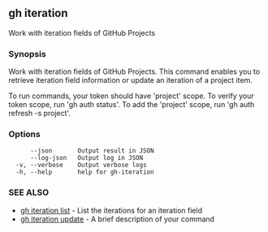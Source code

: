 ## gh iteration

Work with iteration fields of GitHub Projects

### Synopsis

Work with iteration fields of GitHub Projects.
This command enables you to retrieve iteration field information or update an iteration of a project item.

To run commands, your token should have 'project' scope.
To verify your token scope, run 'gh auth status'.
To add the 'project' scope, run 'gh auth refresh -s project'.


### Options

```
      --json       Output result in JSON
      --log-json   Output log in JSON
  -v, --verbose    Output verbose logs
  -h, --help       help for gh-iteration
```

### SEE ALSO

* [gh iteration list](gh_iteration_list.md)	 - List the iterations for an iteration field
* [gh iteration update](gh_iteration_update.md)	 - A brief description of your command

